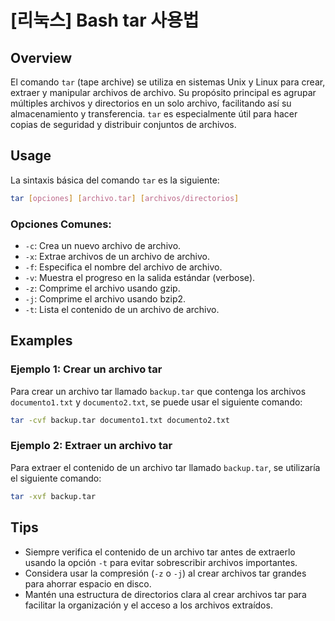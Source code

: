 # [리눅스] Bash tar 사용법

## Overview
El comando `tar` (tape archive) se utiliza en sistemas Unix y Linux para crear, extraer y manipular archivos de archivo. Su propósito principal es agrupar múltiples archivos y directorios en un solo archivo, facilitando así su almacenamiento y transferencia. `tar` es especialmente útil para hacer copias de seguridad y distribuir conjuntos de archivos.

## Usage
La sintaxis básica del comando `tar` es la siguiente:

```bash
tar [opciones] [archivo.tar] [archivos/directorios]
```

### Opciones Comunes:
- `-c`: Crea un nuevo archivo de archivo.
- `-x`: Extrae archivos de un archivo de archivo.
- `-f`: Especifica el nombre del archivo de archivo.
- `-v`: Muestra el progreso en la salida estándar (verbose).
- `-z`: Comprime el archivo usando gzip.
- `-j`: Comprime el archivo usando bzip2.
- `-t`: Lista el contenido de un archivo de archivo.

## Examples
### Ejemplo 1: Crear un archivo tar
Para crear un archivo tar llamado `backup.tar` que contenga los archivos `documento1.txt` y `documento2.txt`, se puede usar el siguiente comando:

```bash
tar -cvf backup.tar documento1.txt documento2.txt
```

### Ejemplo 2: Extraer un archivo tar
Para extraer el contenido de un archivo tar llamado `backup.tar`, se utilizaría el siguiente comando:

```bash
tar -xvf backup.tar
```

## Tips
- Siempre verifica el contenido de un archivo tar antes de extraerlo usando la opción `-t` para evitar sobrescribir archivos importantes.
- Considera usar la compresión (`-z` o `-j`) al crear archivos tar grandes para ahorrar espacio en disco.
- Mantén una estructura de directorios clara al crear archivos tar para facilitar la organización y el acceso a los archivos extraídos.